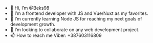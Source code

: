 - 👋 Hi, I’m @Beks98
- 👀 I’m a frontend developer with JS and Vue/Nuxt as my favorites.
- 🌱 I’m currently learning Node JS for reaching my next goals of development growth.
- 💞️ I’m looking to collaborate on any web development project.
- 📫 How to reach me Viber: +387603116809

<!---
Beks98/Beks98 is a ✨ special ✨ repository because its `README.md` (this file) appears on your GitHub profile.
You can click the Preview link to take a look at your changes.
--->
